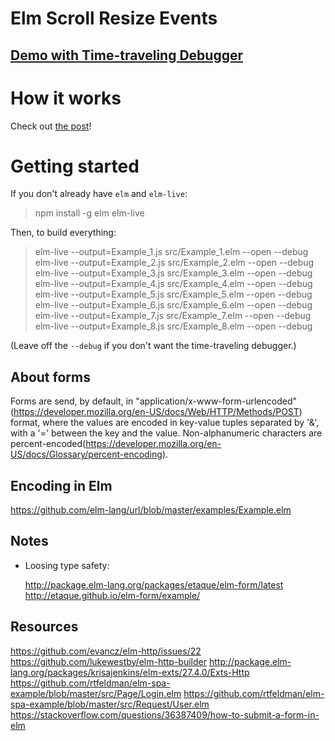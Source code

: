 # Elm Scroll Resize Events

## [Demo with Time-traveling Debugger](https://lucamug.github.io/elm-form-examples/)

# How it works

Check out [the post]()!

# Getting started

If you don't already have `elm` and `elm-live`:

> npm install -g elm elm-live

Then, to build everything:

> elm-live --output=Example_1.js src/Example_1.elm --open --debug
> elm-live --output=Example_2.js src/Example_2.elm --open --debug
> elm-live --output=Example_3.js src/Example_3.elm --open --debug
> elm-live --output=Example_4.js src/Example_4.elm --open --debug
> elm-live --output=Example_5.js src/Example_5.elm --open --debug
> elm-live --output=Example_6.js src/Example_6.elm --open --debug
> elm-live --output=Example_7.js src/Example_7.elm --open --debug
> elm-live --output=Example_8.js src/Example_8.elm --open --debug

(Leave off the `--debug` if you don't want the time-traveling debugger.)

## About forms

Forms are send, by default, in "application/x-www-form-urlencoded"(https://developer.mozilla.org/en-US/docs/Web/HTTP/Methods/POST) format, where the values are encoded in key-value tuples separated by '&', with a '=' between the key and the value. Non-alphanumeric characters are percent-encoded(https://developer.mozilla.org/en-US/docs/Glossary/percent-encoding).

## Encoding in Elm

https://github.com/elm-lang/url/blob/master/examples/Example.elm

## Notes

- Loosing type safety:

    http://package.elm-lang.org/packages/etaque/elm-form/latest
    http://etaque.github.io/elm-form/example/

## Resources

https://github.com/evancz/elm-http/issues/22
https://github.com/lukewestby/elm-http-builder
http://package.elm-lang.org/packages/krisajenkins/elm-exts/27.4.0/Exts-Http
https://github.com/rtfeldman/elm-spa-example/blob/master/src/Page/Login.elm
https://github.com/rtfeldman/elm-spa-example/blob/master/src/Request/User.elm
https://stackoverflow.com/questions/36387409/how-to-submit-a-form-in-elm
